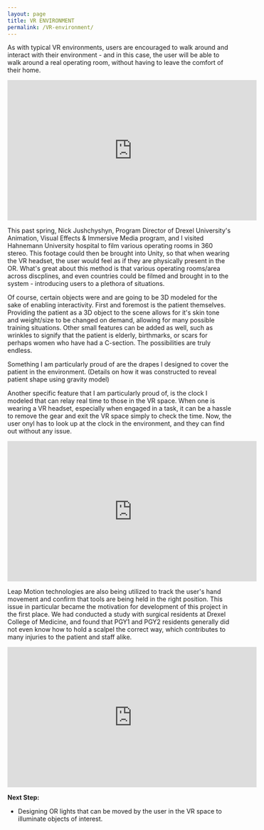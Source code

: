 ```yaml
---
layout: page
title: VR ENVIRONMENT
permalink: /VR-environment/
---
```

 
As with typical VR environments, users are encouraged to walk around and interact with their environment - and in this case, the user will be able to walk around a real operating room, without having to leave the comfort of their home. 

<iframe width="560" height="315" src="https://www.youtube.com/embed/KJChCKdRWLI" frameborder="0" gesture="media" allow="encrypted-media" allowfullscreen></iframe>

This past spring, Nick Jushchyshyn, Program Director of Drexel University's Animation, Visual Effects & Immersive Media program, and I visited Hahnemann University hospital to film various operating rooms in 360 stereo. This footage could then be brought into Unity, so that when wearing the VR headset, the user would feel as if they are physically present in the OR. What's great about this method is that various operating rooms/area across discplines, and even countries could be filmed and brought in to the system - introducing users to a plethora of situations. 

Of course, certain objects were and are going to be 3D modeled for the sake of enabling interactivity. First and foremost is the patient themselves. Providing the patient as a 3D object to the scene allows for it's skin tone and weight/size to be changed on demand, allowing for many possible training situations. Other small features can be added as well, such as wrinkles to signify that the patient is elderly, birthmarks, or scars for perhaps women who have had a C-section. The possibilities are truly endless. 

Something I am particularly proud of are the drapes I designed to cover the patient in the environment. (Details on how it was constructed to reveal patient shape using gravity model)

Another specific feature that I am particularly proud of, is the clock I modeled that can relay real time to those in the VR space. When one is wearing a VR headset, especially when engaged in a task, it can be a hassle to remove the gear and exit the VR space simply to check the time. Now, the user onyl has to look up at the clock in the environment, and they can find out without any issue. 

<iframe width="560" height="315" src="https://www.youtube.com/embed/Gt3-8nOJYQU" frameborder="0" gesture="media" allow="encrypted-media" allowfullscreen></iframe>

Leap Motion technologies are also being utilized to track the user's hand movement and confirm that tools are being held in the right position. This issue in particular became the motivation for development of this project in the first place. We had conducted a study with surgical residents at Drexel College of Medicine, and found that PGY1 and PGY2 residents generally did not even know how to hold a scalpel the correct way, which contributes to many injuries to the patient and staff alike. 

<iframe width="560" height="315" src="https://www.youtube.com/embed/njcYsiyMF2U" frameborder="0" gesture="media" allow="encrypted-media" allowfullscreen></iframe>

**Next Step:**
- Designing OR lights that can be moved by the user in the VR space to illuminate objects of interest.
